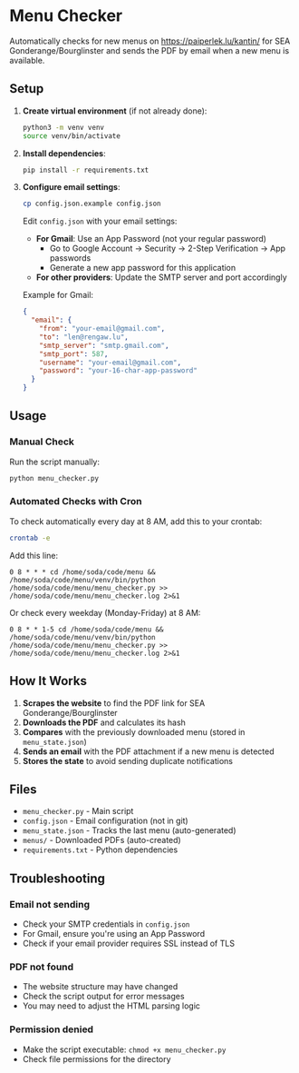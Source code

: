 # Menu Checker

Automatically checks for new menus on https://paiperlek.lu/kantin/ for SEA Gonderange/Bourglinster and sends the PDF by email when a new menu is available.

## Setup

1. **Create virtual environment** (if not already done):
   ```bash
   python3 -m venv venv
   source venv/bin/activate
   ```

2. **Install dependencies**:
   ```bash
   pip install -r requirements.txt
   ```

3. **Configure email settings**:
   ```bash
   cp config.json.example config.json
   ```
   
   Edit `config.json` with your email settings:
   - **For Gmail**: Use an App Password (not your regular password)
     - Go to Google Account → Security → 2-Step Verification → App passwords
     - Generate a new app password for this application
   - **For other providers**: Update the SMTP server and port accordingly

   Example for Gmail:
   ```json
   {
     "email": {
       "from": "your-email@gmail.com",
       "to": "len@rengaw.lu",
       "smtp_server": "smtp.gmail.com",
       "smtp_port": 587,
       "username": "your-email@gmail.com",
       "password": "your-16-char-app-password"
     }
   }
   ```

## Usage

### Manual Check

Run the script manually:
```bash
python menu_checker.py
```

### Automated Checks with Cron

To check automatically every day at 8 AM, add this to your crontab:

```bash
crontab -e
```

Add this line:
```
0 8 * * * cd /home/soda/code/menu && /home/soda/code/menu/venv/bin/python /home/soda/code/menu/menu_checker.py >> /home/soda/code/menu/menu_checker.log 2>&1
```

Or check every weekday (Monday-Friday) at 8 AM:
```
0 8 * * 1-5 cd /home/soda/code/menu && /home/soda/code/menu/venv/bin/python /home/soda/code/menu/menu_checker.py >> /home/soda/code/menu/menu_checker.log 2>&1
```

## How It Works

1. **Scrapes the website** to find the PDF link for SEA Gonderange/Bourglinster
2. **Downloads the PDF** and calculates its hash
3. **Compares** with the previously downloaded menu (stored in `menu_state.json`)
4. **Sends an email** with the PDF attachment if a new menu is detected
5. **Stores the state** to avoid sending duplicate notifications

## Files

- `menu_checker.py` - Main script
- `config.json` - Email configuration (not in git)
- `menu_state.json` - Tracks the last menu (auto-generated)
- `menus/` - Downloaded PDFs (auto-created)
- `requirements.txt` - Python dependencies

## Troubleshooting

### Email not sending
- Check your SMTP credentials in `config.json`
- For Gmail, ensure you're using an App Password
- Check if your email provider requires SSL instead of TLS

### PDF not found
- The website structure may have changed
- Check the script output for error messages
- You may need to adjust the HTML parsing logic

### Permission denied
- Make the script executable: `chmod +x menu_checker.py`
- Check file permissions for the directory

